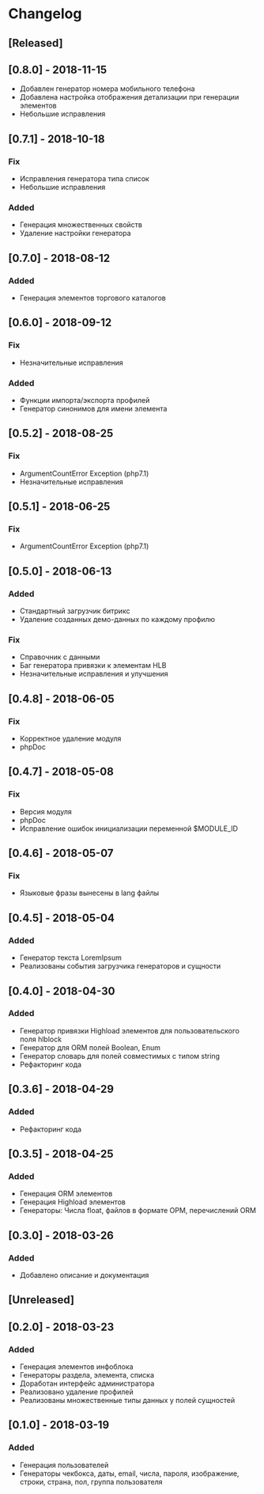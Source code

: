 # Changelog

## [Released]

## [0.8.0] - 2018-11-15
- Добавлен генератор номера мобильного телефона
- Добавлена настройка отображения детализации при генерации элементов
- Небольшие исправления

## [0.7.1] - 2018-10-18
### Fix
- Исправления генератора типа список
- Небольшие исправления
### Added
- Генерация множественных свойств
- Удаление настройки генератора

## [0.7.0] - 2018-08-12
### Added
- Генерация элементов торгового каталогов

## [0.6.0] - 2018-09-12
### Fix
- Незначительные исправления
### Added
- Функции импорта/экспорта профилей
- Генератор синонимов для имени элемента

## [0.5.2] - 2018-08-25
### Fix
- ArgumentCountError Exception (php7.1)
- Незначительные исправления

## [0.5.1] - 2018-06-25
### Fix
- ArgumentCountError Exception (php7.1)

## [0.5.0] - 2018-06-13
### Added
- Стандартный загрузчик битрикс
- Удаление созданных демо-данных по каждому профилю
### Fix
- Справочник с данными
- Баг генератора привязки к элементам HLB
- Незначительные исправления и улучшения

## [0.4.8] - 2018-06-05
### Fix
- Корректное удаление модуля
- phpDoc

## [0.4.7] - 2018-05-08
### Fix
- Версия модуля
- phpDoc
- Исправление ошибок инициализации переменной $MODULE_ID


## [0.4.6] - 2018-05-07
### Fix
- Языковые фразы вынесены в lang файлы

## [0.4.5] - 2018-05-04
### Added
- Генератор текста LoremIpsum
- Реализованы события загрузчика генераторов и сущности

## [0.4.0] - 2018-04-30
### Added
- Генератор привязки Highload элементов для пользовательского поля hlblock
- Генератор для ORM полей Boolean, Enum
- Генератор словарь для полей совместимых с типом string
- Рефакторинг кода

## [0.3.6] - 2018-04-29
### Added
- Рефакторинг кода

## [0.3.5] - 2018-04-25
### Added
- Генерация ORM элементов
- Генерация Highload элементов
- Генераторы: Числа float, файлов в формате ОРМ, перечислений ORM

## [0.3.0] - 2018-03-26
### Added
- Добавлено описание и документация

## [Unreleased]

## [0.2.0] - 2018-03-23
### Added
- Генерация элементов инфоблока
- Генераторы раздела, элемента, списка
- Доработан интерфейс администратора
- Реализовано удаление профилей
- Реализованы множественные типы данных у полей сущностей

## [0.1.0] - 2018-03-19

### Added
- Генерация пользователей
- Генераторы чекбокса, даты, email, числа, пароля, изображение, строки, страна, пол, группа пользователя